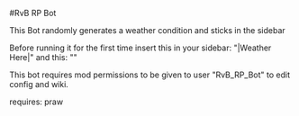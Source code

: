#RvB RP Bot

This Bot randomly generates a weather condition and sticks in the sidebar

Before running it for the first time insert this in your sidebar: "|Weather Here|"
and this: "<Time Here>"

This bot requires mod permissions to be given to user "RvB_RP_Bot" to edit config and wiki.

requires: praw
